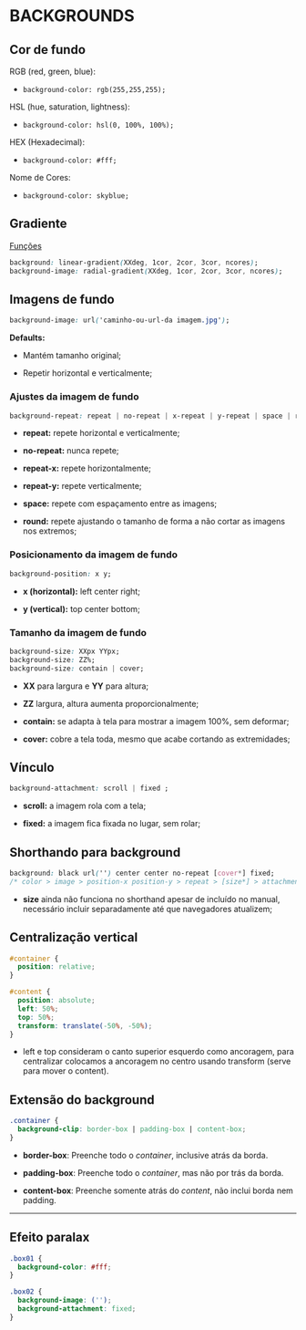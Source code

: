 # BACKGROUNDS

## Cor de fundo

RGB (red, green, blue):

* `background-color: rgb(255,255,255);`

HSL (hue, saturation, lightness):

* `background-color: hsl(0, 100%, 100%);`

HEX (Hexadecimal):

* `background-color: #fff;`

Nome de Cores:

* `background-color: skyblue;`

## Gradiente

[Funções]()

```css
background: linear-gradient(XXdeg, 1cor, 2cor, 3cor, ncores);
background-image: radial-gradient(XXdeg, 1cor, 2cor, 3cor, ncores);
```

## Imagens de fundo

```css
background-image: url('caminho-ou-url-da imagem.jpg');
```

**Defaults:**

* Mantém tamanho original;

* Repetir horizontal e verticalmente;

### Ajustes da imagem de fundo

```css
background-repeat: repeat | no-repeat | x-repeat | y-repeat | space | round;
```

* **repeat:** repete horizontal e verticalmente;

* **no-repeat:** nunca repete;

* **repeat-x:** repete horizontalmente;

* **repeat-y:** repete verticalmente;

* **space:** repete com espaçamento entre as imagens;

* **round:** repete ajustando o tamanho de forma a não cortar as imagens nos extremos;

### Posicionamento da imagem de fundo

```css
background-position: x y;
```

* **x (horizontal):** left center right;

* **y (vertical):** top center bottom;

### Tamanho da imagem de fundo

```css
background-size: XXpx YYpx;
background-size: ZZ%;
background-size: contain | cover;
```

* **XX** para largura e **YY** para altura;

* **ZZ** largura, altura aumenta proporcionalmente;

* **contain:** se adapta à tela para mostrar a imagem 100%, sem deformar;

* **cover:** cobre a tela toda, mesmo que acabe cortando as extremidades;

## Vínculo

```css
background-attachment: scroll | fixed ;
```

* **scroll:** a imagem rola com a tela; 

* **fixed:** a imagem fica fixada no lugar, sem rolar;

## Shorthando para background

```css
background: black url('') center center no-repeat [cover*] fixed;
/* color > image > position-x position-y > repeat > [size*] > attachment; */
```

* **size** ainda não funciona no shorthand apesar de incluído no manual, necessário incluir separadamente até que navegadores atualizem;

## Centralização vertical

```css
#container {
  position: relative;
}

#content {
  position: absolute;
  left: 50%;
  top: 50%;
  transform: translate(-50%, -50%);
}
```

* left e top consideram o canto superior esquerdo como ancoragem, para centralizar colocamos a ancoragem no centro usando transform (serve para mover o content).

## Extensão do background

```css
.container {
  background-clip: border-box | padding-box | content-box;
}
```

* **border-box**: Preenche todo o *container*, inclusive atrás da borda.

* **padding-box**: Preenche todo o *container*, mas não por trás da borda.

* **content-box**: Preenche somente atrás do *content*, não inclui borda nem padding.
­
___

## Efeito paralax

```css
.box01 {
  background-color: #fff;
}

.box02 {
  background-image: ('');
  background-attachment: fixed;
} 
```